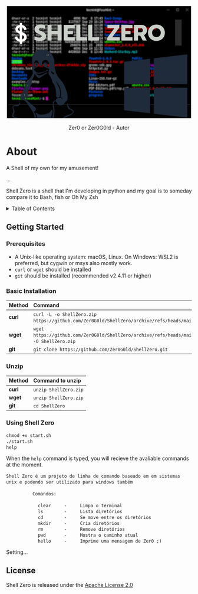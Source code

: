 <div align="center">
  <img src="src/$ SHELL ZERO.png" alt="Shell Zero">
  <p>Zer0 or Zer0G0ld - Autor</p>
</div>

# About
<p>A Shell of my own for my amusement!</p>
<p>...</p>
<p>Shell Zero is a shell that I'm developing in python and my goal is to someday compare it to Bash, fish or Oh My Zsh</p>

<details>
<summary>Table of Contents</summary>

- [Getting Started](#getting-started)
  - [Prerequisites](#prerequisites)
  - [Basic Installation](#basic-installation)
- [Using Shell Zero](#using-shell-zero)

</details>

## Getting Started
### Prerequisites
- A Unix-like operating system: macOS, Linux. On Windows: WSL2 is preferred, but cygwin or msys also mostly work.
- `curl` or `wget` should be installed
- `git` should be installed (recommended v2.4.11 or higher)

### Basic Installation

| Method    | Command                                                                                           |
| :-------- | :------------------------------------------------------------------------------------------------ |
| **curl**  | `curl -L -o ShellZero.zip https://github.com/Zer0G0ld/ShellZero/archive/refs/heads/main.zip` |
| **wget**  | `wget https://github.com/Zer0G0ld/ShellZero/archive/refs/heads/main.zip -O ShellZero.zip`   |
| **git** | `git clone https://github.com/Zer0G0ld/ShellZero.git` |

### Unzip

| Method    | Command to unzip                                                                                 |
| :-------- | :------------------------------------------------------------------------------------------------ |
| **curl**  | `unzip ShellZero.zip` |
| **wget**  | `unzip ShellZero.zip`   |
| **git** | `cd ShellZero` |


### Using Shell Zero
```
chmod +x start.sh
./start.sh
help
```

When the `help` command is typed, you will recieve the avaliable commands at the moment.

```
Shell Zero é um projeto de linha de comando baseado em em sistemas unix e podendo ser utilizado para windows também
          
          Comandos:

            clear     -     Limpa o terminal
            ls        -     Lista diretórios
            cd        -     Se move entre os diretórios
            mkdir     -     Cria diretórios
            rm        -     Remove diretórios
            pwd       -     Mostra o caminho atual
            hello     -     Imprime uma mensagem de Zer0 ;)
```

Setting...

## License

Shell Zero is released under the [Apache License 2.0](https://github.com/Zer0G0ld/ShellZero/blob/main/LICENSE) 
